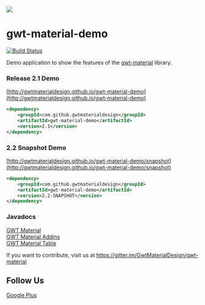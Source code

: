 <img src="http://i.imgur.com/EL4vCgx.png"/>

# gwt-material-demo
 
[![Build Status](https://travis-ci.org/GwtMaterialDesign/gwt-material-demo.svg?branch=master)](https://travis-ci.org/GwtMaterialDesign/gwt-material-demo)

Demo application to show the features of the [gwt-material](https://github.com/GwtMaterialDesign/gwt-material) library.

### Release 2.1 Demo
[http://gwtmaterialdesign.github.io/gwt-material-demo](http://gwtmaterialdesign.github.io/gwt-material-demo)
```xml
<dependency>
    <groupId>com.github.gwtmaterialdesign</groupId>
    <artifactId>gwt-material-demo</artifactId>
    <version>2.1</version>
</dependency>
```

### 2.2 Snapshot Demo
[http://gwtmaterialdesign.github.io/gwt-material-demo/snapshot](http://gwtmaterialdesign.github.io/gwt-material-demo/snapshot)
```xml
<dependency>
    <groupId>com.github.gwtmaterialdesign</groupId>
    <artifactId>gwt-material-demo</artifactId>
    <version>2.2-SNAPSHOT</version>
</dependency>
```

### Javadocs
[GWT Material](http://gwtmaterialdesign.github.io/gwt-material-demo/apidocs/) <br/>
[GWT Material Addins](http://gwtmaterialdesign.github.io/gwt-material-demo/apidocs-addins/)</br>
[GWT Material Table](http://gwtmaterialdesign.github.io/gwt-material-demo/apidocs-table/)

If you want to contribute, visit us at https://gitter.im/GwtMaterialDesign/gwt-material

## Follow Us
<a href="https://plus.google.com/u/0/communities/108005250093449814286"> Google Plus</a>
